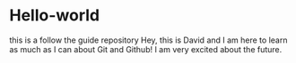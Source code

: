 # Hello-world
this is a follow the guide repository
Hey, this is David and I am here to learn as much as I can about Git and Github! I am very excited about the future.
